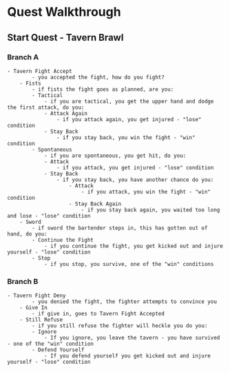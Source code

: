 # Quest Walkthrough # 

## Start Quest - Tavern Brawl

### Branch A

    - Tavern Fight Accept
            - you accepted the fight, how do you fight? 
        - Fists
            - if fists the fight goes as planned, are you:
            - Tactical
                - if you are tactical, you get the upper hand and dodge the first attack, do you: 
                - Attack Again 
                    - if you attack again, you get injured - "lose" condition
                - Stay Back
                    - if you stay back, you win the fight - "win" condition 
            - Spontaneous
                - if you are spontaneous, you get hit, do you:
                - Attack
                    - if you attack, you get injured - "lose" condition
                - Stay Back
                    - if you stay back, you have another chance do you: 
                        - Attack 
                            - if you attack, you win the fight - "win" condition
                        - Stay Back Again 
                            - if you stay back again, you waited too long and lose - "lose" condition
        - Sword
            - if sword the bartender steps in, this has gotten out of hand, do you: 
            - Continue the Fight 
                - if you continue the fight, you get kicked out and injure yourself - "lose" condition
            - Stop 
                - if you stop, you survive, one of the "win" conditions

### Branch B 

    - Tavern Fight Deny
            - you denied the fight, the fighter attempts to convince you 
        - Give In 
            - if give in, goes to Tavern Fight Accepted
        - Still Refuse
            - if you still refuse the fighter will heckle you do you: 
            - Ignore 
                - If you ignore, you leave the tavern - you have survived - one of the "win" condition
            - Defend Yourself
                - If you defend yourself you get kicked out and injure yourself - "lose" condition

